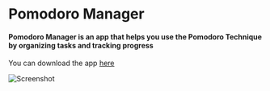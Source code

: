 # Pomodoro Manager
#### Pomodoro Manager is an app that helps you use the Pomodoro Technique by organizing tasks and tracking progress
You can download the app [here](https://github.com/MisSero/Pomodoro-Manager/releases/download/v1.01/Pomodoro_Manager_Installer.exe)

![Screenshot](https://github.com/MisSero/Pomodoro-Manager/assets/92329670/1fba569c-8c7e-4b0f-ad7c-15269728b3a7)
